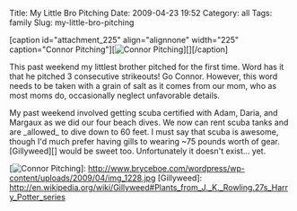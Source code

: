 Title: My Little Bro Pitching
Date: 2009-04-23 19:52
Category: all
Tags: family
Slug: my-little-bro-pitching

[caption id="attachment\_225" align="alignnone" width="225"
caption="Connor Pitching"][![Connor Pitching][]][][/caption]

This past weekend my littlest brother pitched for the first time. Word
has it that he pitched 3 consecutive strikeouts! Go Connor. However,
this word needs to be taken with a grain of salt as it comes from our
mom, who as most moms do, occasionally neglect unfavorable details.

My past weekend involved getting scuba certified with Adam, Daria, and
Margaux as we did our four beach dives. We now can rent scuba tanks and
are \_allowed\_ to dive down to 60 feet. I must say that scuba is
awesome, though I'd much prefer having gills to wearing \~75 pounds
worth of gear. [Gillyweed][] would be sweet too. Unfortunately it
doesn't exist... yet.

  [Connor Pitching]: http://www.bryceboe.com/wordpress/wp-content/uploads/2009/04/img_1228-225x300.jpg
    "Connor Pitching"
  [![Connor Pitching][]]: http://www.bryceboe.com/wordpress/wp-content/uploads/2009/04/img_1228.jpg
  [Gillyweed]: http://en.wikipedia.org/wiki/Gillyweed#Plants_from_J._K._Rowling.27s_Harry_Potter_series
